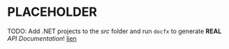 # PLACEHOLDER
TODO: Add .NET projects to the *src* folder and run `docfx` to generate **REAL** *API Documentation*!
[lien](page2.md)
